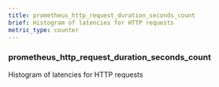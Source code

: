 ```yaml
---
title: prometheus_http_request_duration_seconds_count
brief: Histogram of latencies for HTTP requests
metric_type: counter
---
```

### prometheus_http_request_duration_seconds_count

Histogram of latencies for HTTP requests